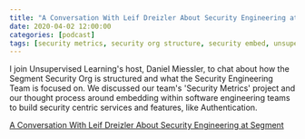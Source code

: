 ```yaml
---
title: "A Conversation With Leif Dreizler About Security Engineering at Segment"
date: 2020-04-02 12:00:00
categories: [podcast]
tags: [security metrics, security org structure, security embed, unsupervised learning]
---
```


I join Unsupervised Learning's host, Daniel Miessler, to chat about how the Segment Security Org is structured and what the Security Engineering Team is focused on. We discussed our team's 'Security Metrics' project and our thought process around embedding within software engineering teams to build security centric services and features, like Authentication.

[A Conversation With Leif Dreizler About Security Engineering at Segment](https://omny.fm/shows/unsupervised-learning/a-conversation-leif-dreizler-about-security-engine)
